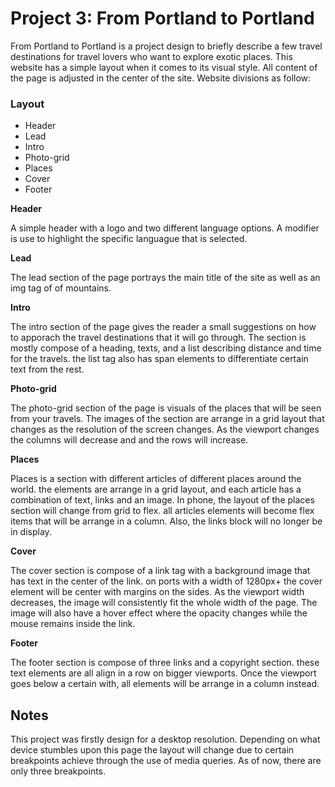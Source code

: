 # Project 3: From Portland to Portland

From Portland to Portland is a project design to briefly describe a few travel destinations for travel lovers who want to explore exotic places. This website has a simple layout when it comes to its visual style. All content of the page is adjusted in the center of the site. Website divisions as follow:

### Layout
* Header
* Lead
* Intro
* Photo-grid
* Places
* Cover
* Footer


**Header**

A simple header with a logo and two different language options. A modifier is use to highlight the specific languague that is selected. 

**Lead**

The lead section of the page portrays the main title of the site as well as an img tag of of mountains.

**Intro**

The intro section of the page gives the reader a small suggestions on how to apporach the travel destinations that it will go through. The section is mostly compose of a heading, texts, and a list describing distance and time for the travels. the list tag also has span elements to differentiate certain text from the rest.

**Photo-grid**

The photo-grid section of the page is visuals of the places that will be seen from your travels. The images of the section are arrange in a grid layout that changes as the resolution of the screen changes. As the viewport changes the columns will decrease and and the rows will increase.

**Places**

Places is a section with different articles of different places around the world. the elements are arrange in a grid layout, and each article has a combination of text, links and an image. In phone, the layout of the places section will change from grid to flex. all articles elements will become flex items that will be arrange in a column. Also, the links block will no longer be in display.

**Cover**

The cover section is compose of a link tag with a background image that has text in the center of the link. on ports with a width of 1280px+ the cover element will be center with margins on the sides. As the viewport width decreases, the image will consistently fit the whole width of the page. The image will also have a hover effect where the opacity changes while the mouse remains inside the link. 

**Footer**

The footer section is compose of three links and a copyright section. these text elements are all align in a row on bigger viewports. Once the viewport goes below a certain with, all elements will be arrange in a column instead.

## Notes
This project was firstly design for a desktop resolution. Depending on what device stumbles upon this page the layout will change due to certain breakpoints achieve through the use of media queries. As of now, there are only three breakpoints. 
